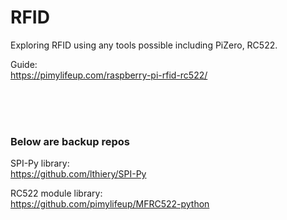 # RFID

Exploring RFID using any tools possible including PiZero, RC522. 


Guide:<br>
https://pimylifeup.com/raspberry-pi-rfid-rc522/



<br><br><br>
### Below are backup repos

SPI-Py library: <br>
https://github.com/lthiery/SPI-Py

RC522 module library: <br>
https://github.com/pimylifeup/MFRC522-python



